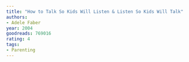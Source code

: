 ```yaml
---
title: "How to Talk So Kids Will Listen & Listen So Kids Will Talk"
authors:
- Adele Faber
year: 2004
goodreads: 769016
rating: 4
tags:
- Parenting
---
```

